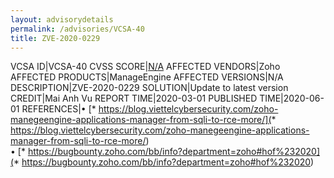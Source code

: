 ```yaml
---
layout: advisorydetails
permalink: /advisories/VCSA-40
title: ZVE-2020-0229
---
```

VCSA ID|VCSA-40
CVSS SCORE|[N/A](https://nvd.nist.gov/vuln-metrics/cvss/v3-calculator?calculator&version=3.0&vector=(N/A))
AFFECTED VENDORS|Zoho
AFFECTED PRODUCTS|ManageEngine
AFFECTED VERSIONS|N/A
DESCRIPTION|ZVE-2020-0229
SOLUTION|Update to latest version
CREDIT|Mai Anh Vu
REPORT TIME|2020-03-01
PUBLISHED TIME|2020-06-01
REFERENCES|&#8226; [* https://blog.viettelcybersecurity.com/zoho-manegeengine-applications-manager-from-sqli-to-rce-more/](* https://blog.viettelcybersecurity.com/zoho-manegeengine-applications-manager-from-sqli-to-rce-more/)<br>&#8226; [* https://bugbounty.zoho.com/bb/info?department=zoho#hof%232020](* https://bugbounty.zoho.com/bb/info?department=zoho#hof%232020)
